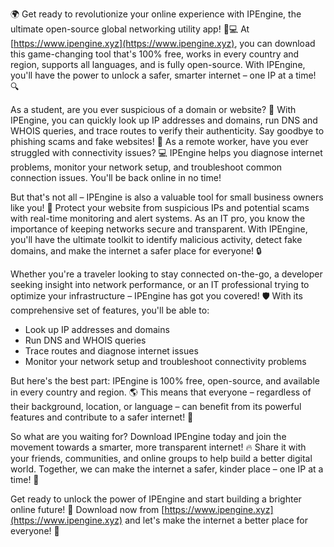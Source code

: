 🌍️ Get ready to revolutionize your online experience with IPEngine, the ultimate open-source global networking utility app! 📡💻 At [https://www.ipengine.xyz](https://www.ipengine.xyz), you can download this game-changing tool that's 100% free, works in every country and region, supports all languages, and is fully open-source. With IPEngine, you'll have the power to unlock a safer, smarter internet – one IP at a time! 🔍

As a student, are you ever suspicious of a domain or website? 🤔 With IPEngine, you can quickly look up IP addresses and domains, run DNS and WHOIS queries, and trace routes to verify their authenticity. Say goodbye to phishing scams and fake websites! 👋 As a remote worker, have you ever struggled with connectivity issues? 💻 IPEngine helps you diagnose internet problems, monitor your network setup, and troubleshoot common connection issues. You'll be back online in no time!

But that's not all – IPEngine is also a valuable tool for small business owners like you! 🏢 Protect your website from suspicious IPs and potential scams with real-time monitoring and alert systems. As an IT pro, you know the importance of keeping networks secure and transparent. With IPEngine, you'll have the ultimate toolkit to identify malicious activity, detect fake domains, and make the internet a safer place for everyone! 🔒

Whether you're a traveler looking to stay connected on-the-go, a developer seeking insight into network performance, or an IT professional trying to optimize your infrastructure – IPEngine has got you covered! 🛡️ With its comprehensive set of features, you'll be able to:

* Look up IP addresses and domains
* Run DNS and WHOIS queries
* Trace routes and diagnose internet issues
* Monitor your network setup and troubleshoot connectivity problems

But here's the best part: IPEngine is 100% free, open-source, and available in every country and region. 🌎️ This means that everyone – regardless of their background, location, or language – can benefit from its powerful features and contribute to a safer internet! 💪

So what are you waiting for? Download IPEngine today and join the movement towards a smarter, more transparent internet! 🔥 Share it with your friends, communities, and online groups to help build a better digital world. Together, we can make the internet a safer, kinder place – one IP at a time! 🌈

Get ready to unlock the power of IPEngine and start building a brighter online future! 💫 Download now from [https://www.ipengine.xyz](https://www.ipengine.xyz) and let's make the internet a better place for everyone! 🌟